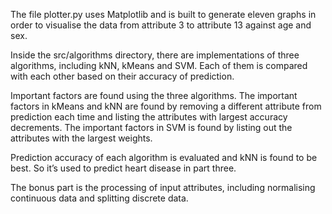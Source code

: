 The file plotter.py uses Matplotlib and is built to generate eleven graphs in order to visualise the data from attribute 3 to attribute 13 against age and sex.

Inside the src/algorithms directory, there are implementations of three algorithms, including kNN, kMeans and SVM. Each of them is compared with each other based on their accuracy of prediction.

Important factors are found using the three algorithms. The important factors in kMeans and kNN are found by removing a different attribute from prediction each time and listing the attributes with largest accuracy decrements. The important factors in SVM is found by listing out the attributes with the largest weights.

Prediction accuracy of each algorithm is evaluated and kNN is found to be best. So it’s used to predict heart disease in part three.

The bonus part is the processing of input attributes, including normalising continuous data and splitting discrete data.